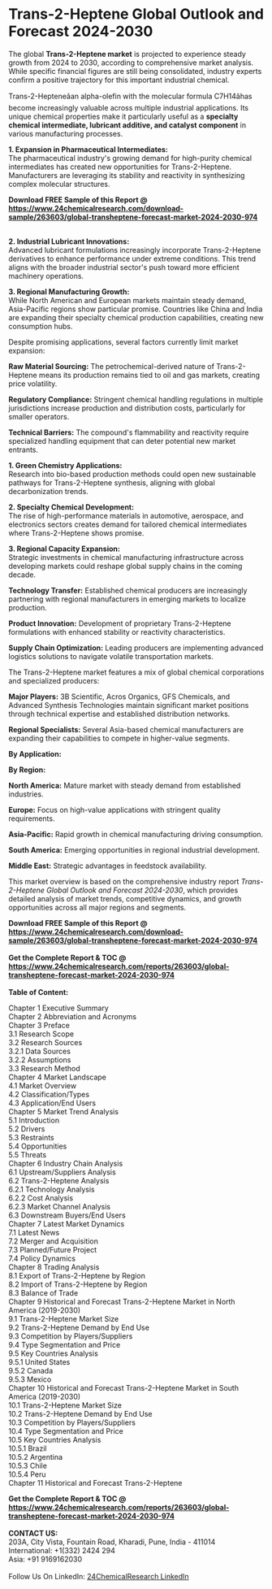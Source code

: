 <h1>Trans-2-Heptene Global Outlook and Forecast 2024-2030</h1><p>The global <strong>Trans-2-Heptene market</strong> is projected to experience steady growth from 2024 to 2030, according to comprehensive market analysis. While specific financial figures are still being consolidated, industry experts confirm a positive trajectory for this important industrial chemical.</p><p>Trans-2-Hepteneâan alpha-olefin with the molecular formula C7H14âhas become increasingly valuable across multiple industrial applications. Its unique chemical properties make it particularly useful as a <strong>specialty chemical intermediate, lubricant additive, and catalyst component</strong> in various manufacturing processes.</p><p><strong>1. Expansion in Pharmaceutical Intermediates:</strong><br>
The pharmaceutical industry's growing demand for high-purity chemical intermediates has created new opportunities for Trans-2-Heptene. Manufacturers are leveraging its stability and reactivity in synthesizing complex molecular structures.</p><div><b>Download FREE Sample of this Report @ 
            <a href="https://www.24chemicalresearch.com/download-sample/263603/global-transheptene-forecast-market-2024-2030-974">
            https://www.24chemicalresearch.com/download-sample/263603/global-transheptene-forecast-market-2024-2030-974</a></b></div><br><p><strong>2. Industrial Lubricant Innovations:</strong><br>
Advanced lubricant formulations increasingly incorporate Trans-2-Heptene derivatives to enhance performance under extreme conditions. This trend aligns with the broader industrial sector's push toward more efficient machinery operations.</p><p><strong>3. Regional Manufacturing Growth:</strong><br>
While North American and European markets maintain steady demand, Asia-Pacific regions show particular promise. Countries like China and India are expanding their specialty chemical production capabilities, creating new consumption hubs.</p><p>Despite promising applications, several factors currently limit market expansion:</p><p><strong>Raw Material Sourcing:</strong> The petrochemical-derived nature of Trans-2-Heptene means its production remains tied to oil and gas markets, creating price volatility.</p><p><strong>Regulatory Compliance:</strong> Stringent chemical handling regulations in multiple jurisdictions increase production and distribution costs, particularly for smaller operators.</p><p><strong>Technical Barriers:</strong> The compound's flammability and reactivity require specialized handling equipment that can deter potential new market entrants.</p><p><strong>1. Green Chemistry Applications:</strong><br>
Research into bio-based production methods could open new sustainable pathways for Trans-2-Heptene synthesis, aligning with global decarbonization trends.</p><p><strong>2. Specialty Chemical Development:</strong><br>
The rise of high-performance materials in automotive, aerospace, and electronics sectors creates demand for tailored chemical intermediates where Trans-2-Heptene shows promise.</p><p><strong>3. Regional Capacity Expansion:</strong><br>
Strategic investments in chemical manufacturing infrastructure across developing markets could reshape global supply chains in the coming decade.</p><p><strong>Technology Transfer:</strong> Established chemical producers are increasingly partnering with regional manufacturers in emerging markets to localize production.</p><p><strong>Product Innovation:</strong> Development of proprietary Trans-2-Heptene formulations with enhanced stability or reactivity characteristics.</p><p><strong>Supply Chain Optimization:</strong> Leading producers are implementing advanced logistics solutions to navigate volatile transportation markets.</p><p>The Trans-2-Heptene market features a mix of global chemical corporations and specialized producers:</p><p><strong>Major Players:</strong> 3B Scientific, Acros Organics, GFS Chemicals, and Advanced Synthesis Technologies maintain significant market positions through technical expertise and established distribution networks.</p><p><strong>Regional Specialists:</strong> Several Asia-based chemical manufacturers are expanding their capabilities to compete in higher-value segments.</p><p><strong>By Application:</strong></p><p><strong>By Region:</strong></p><p><strong>North America:</strong> Mature market with steady demand from established industries.</p><p><strong>Europe:</strong> Focus on high-value applications with stringent quality requirements.</p><p><strong>Asia-Pacific:</strong> Rapid growth in chemical manufacturing driving consumption.</p><p><strong>South America:</strong> Emerging opportunities in regional industrial development.</p><p><strong>Middle East:</strong> Strategic advantages in feedstock availability.</p><p>This market overview is based on the comprehensive industry report <em>Trans-2-Heptene Global Outlook and Forecast 2024-2030</em>, which provides detailed analysis of market trends, competitive dynamics, and growth opportunities across all major regions and segments.</p><div><b>Download FREE Sample of this Report @ 
            <a href="https://www.24chemicalresearch.com/download-sample/263603/global-transheptene-forecast-market-2024-2030-974">
            https://www.24chemicalresearch.com/download-sample/263603/global-transheptene-forecast-market-2024-2030-974</a></b></div><br><div><b>Get the Complete Report & TOC @ 
            <a href="https://www.24chemicalresearch.com/reports/263603/global-transheptene-forecast-market-2024-2030-974">
            https://www.24chemicalresearch.com/reports/263603/global-transheptene-forecast-market-2024-2030-974</a></b></div><br>
            <b>Table of Content:</b><p>Chapter 1 Executive Summary<br />
Chapter 2 Abbreviation and Acronyms<br />
Chapter 3 Preface<br />
3.1 Research Scope<br />
3.2 Research Sources<br />
3.2.1 Data Sources<br />
3.2.2 Assumptions<br />
3.3 Research Method<br />
Chapter 4 Market Landscape<br />
4.1 Market Overview<br />
4.2 Classification/Types<br />
4.3 Application/End Users<br />
Chapter 5 Market Trend Analysis<br />
5.1 Introduction<br />
5.2 Drivers<br />
5.3 Restraints<br />
5.4 Opportunities<br />
5.5 Threats<br />
Chapter 6 Industry Chain Analysis<br />
6.1 Upstream/Suppliers Analysis<br />
6.2 Trans-2-Heptene Analysis<br />
6.2.1 Technology Analysis<br />
6.2.2 Cost Analysis<br />
6.2.3 Market Channel Analysis<br />
6.3 Downstream Buyers/End Users<br />
Chapter 7 Latest Market Dynamics<br />
7.1 Latest News<br />
7.2 Merger and Acquisition<br />
7.3 Planned/Future Project<br />
7.4 Policy Dynamics<br />
Chapter 8 Trading Analysis<br />
8.1 Export of Trans-2-Heptene by Region<br />
8.2 Import of Trans-2-Heptene by Region<br />
8.3 Balance of Trade<br />
Chapter 9 Historical and Forecast Trans-2-Heptene Market in North America (2019-2030)<br />
9.1 Trans-2-Heptene Market Size<br />
9.2 Trans-2-Heptene Demand by End Use<br />
9.3 Competition by Players/Suppliers<br />
9.4 Type Segmentation and Price<br />
9.5 Key Countries Analysis<br />
9.5.1 United States<br />
9.5.2 Canada<br />
9.5.3 Mexico<br />
Chapter 10 Historical and Forecast Trans-2-Heptene Market in South America (2019-2030)<br />
10.1 Trans-2-Heptene Market Size<br />
10.2 Trans-2-Heptene Demand by End Use<br />
10.3 Competition by Players/Suppliers<br />
10.4 Type Segmentation and Price<br />
10.5 Key Countries Analysis<br />
10.5.1 Brazil<br />
10.5.2 Argentina<br />
10.5.3 Chile<br />
10.5.4 Peru<br />
Chapter 11 Historical and Forecast Trans-2-Heptene </p><div><b>Get the Complete Report & TOC @ 
            <a href="https://www.24chemicalresearch.com/reports/263603/global-transheptene-forecast-market-2024-2030-974">
            https://www.24chemicalresearch.com/reports/263603/global-transheptene-forecast-market-2024-2030-974</a></b></div><br><b>CONTACT US:</b><br>
            203A, City Vista, Fountain Road, Kharadi, Pune, India - 411014<br>
            International: +1(332) 2424 294<br>
            Asia: +91 9169162030 <br><br>
            Follow Us On LinkedIn: <a href="https://www.linkedin.com/company/24chemicalresearch/">24ChemicalResearch LinkedIn</a>